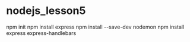 # nodejs_lesson5

npm init
npm install express
npm install --save-dev nodemon 
npm install express express-handlebars


